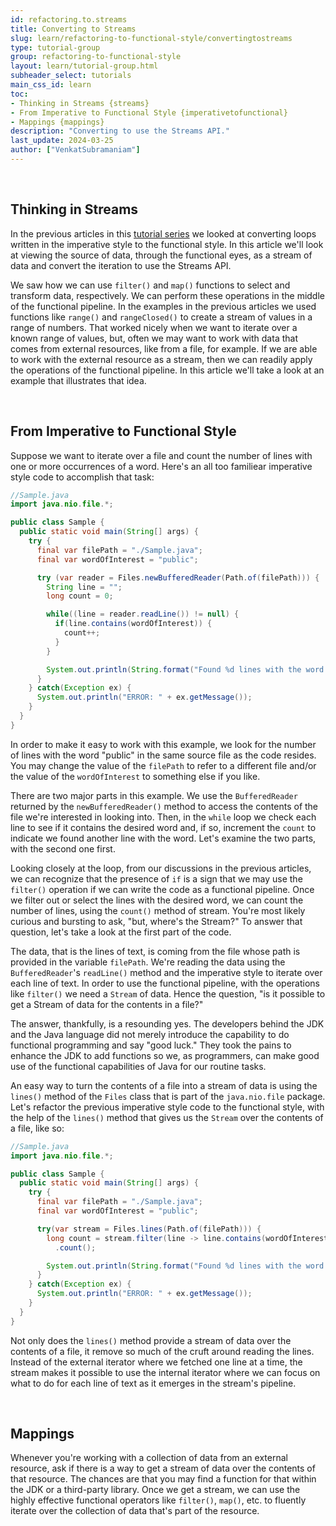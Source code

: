 ```yaml
---
id: refactoring.to.streams
title: Converting to Streams
slug: learn/refactoring-to-functional-style/convertingtostreams
type: tutorial-group
group: refactoring-to-functional-style
layout: learn/tutorial-group.html
subheader_select: tutorials
main_css_id: learn
toc:
- Thinking in Streams {streams}
- From Imperative to Functional Style {imperativetofunctional}
- Mappings {mappings}
description: "Converting to use the Streams API."
last_update: 2024-03-25
author: ["VenkatSubramaniam"]
---
```


<a id="streams">&nbsp;</a>
## Thinking in Streams

In the previous articles in this [tutorial series](id:refactoring) we looked at converting loops written in the imperative style to the functional style. In this article we'll look at viewing the source of data, through the functional eyes, as a stream of data and convert the iteration to use the Streams API.

We saw how we can use `filter()` and `map()` functions to select and transform data, respectively. We can perform these operations in the middle of the functional pipeline. In the examples in the previous articles we used functions like `range()` and `rangeClosed()` to create a stream of values in a range of numbers. That worked nicely when we want to iterate over a known range of values, but, often we may want to work with data that comes from external resources, like from a file, for example. If we are able to work with the external resource as a stream, then we can readily apply the operations of the functional pipeline. In this article we'll take a look at an example that illustrates that idea.

<a id="imperativetofunctional">&nbsp;</a>
## From Imperative to Functional Style

Suppose we want to iterate over a file and count the number of lines with one or more occurrences of a word. Here's an all too familiear imperative style code to accomplish that task:

```java
//Sample.java
import java.nio.file.*;

public class Sample {
  public static void main(String[] args) {
    try {
      final var filePath = "./Sample.java";
      final var wordOfInterest = "public";

      try (var reader = Files.newBufferedReader(Path.of(filePath))) {
        String line = "";
        long count = 0;

        while((line = reader.readLine()) != null) {
          if(line.contains(wordOfInterest)) {
            count++;
          }
        }

        System.out.println(String.format("Found %d lines with the word %s", count, wordOfInterest));
      }
    } catch(Exception ex) {
      System.out.println("ERROR: " + ex.getMessage());
    }
  }
}

```

In order to make it easy to work with this example, we look for the number of lines with the word "public" in the same source file as the code resides. You may change the value of the `filePath` to refer to a different file and/or the value of the `wordOfInterest` to something else if you like.


There are two major parts in this example. We use the `BufferedReader` returned by the `newBufferedReader()` method to access the contents of the file we're interested in looking into. Then, in the `while` loop we check each line to see if it contains the desired word and, if so, increment the `count` to indicate we found another line with the word. Let's examine the two parts, with the second one first.

Looking closely at the loop, from our discussions in the previous articles, we can recognize that the presence of `if` is a sign that we may use the `filter()` operation if we can write the code as a functional pipeline. Once we filter out or select the lines with the desired word, we can count the number of lines, using the `count()` method of stream. You're most likely curious and bursting to ask, "but, where's the Stream?" To answer that question, let's take a look at the first part of the code.

The data, that is the lines of text, is coming from the file whose path is provided in the variable `filePath`. We're reading the data using the `BufferedReader`'s `readLine()` method and the imperative style to iterate over each line of text. In order to use the functional pipeline, with the operations like `filter()` we need a `Stream` of data. Hence the question, "is it possible to get a Stream of data for the contents in  a file?"

The answer, thankfully, is a resounding yes. The developers behind the JDK and the Java language did not merely introduce the capability to do functional programming and say "good luck." They took the pains to enhance the JDK to add functions so we, as programmers, can make good use of the functional capabilities of Java for our routine tasks.

An easy way to turn the contents of a file into a stream of data is using the `lines()` method of the `Files` class that is part of the `java.nio.file` package. Let's refactor the previous imperative style code to the functional style, with the help of the `lines()` method that gives us the `Stream` over the contents of a file, like so:

```java
//Sample.java
import java.nio.file.*;

public class Sample {
  public static void main(String[] args) {
    try {
      final var filePath = "./Sample.java";
      final var wordOfInterest = "public";

      try(var stream = Files.lines(Path.of(filePath))) {
        long count = stream.filter(line -> line.contains(wordOfInterest))
          .count();

        System.out.println(String.format("Found %d lines with the word %s", count, wordOfInterest));
      }
    } catch(Exception ex) {
      System.out.println("ERROR: " + ex.getMessage());
    }
  }
}

```

Not only does the `lines()` method provide a stream of data over the contents of a file, it remove so much of the cruft around reading the lines. Instead of the external iterator where we fetched one line at a time, the stream makes it possible to use the internal iterator where we can focus on what to do for each line of text as it emerges in the stream's pipeline.

<a id="mappings">&nbsp;</a>
## Mappings

Whenever you're working with a collection of data from an external resource, ask if there is a way to get a stream of data over the contents of that resource. The chances are that you may find a function for that within the JDK or a third-party library. Once we get a stream, we can use the highly effective functional operators like `filter()`, `map()`, etc. to fluently iterate over the collection of data that's part of the resource.
